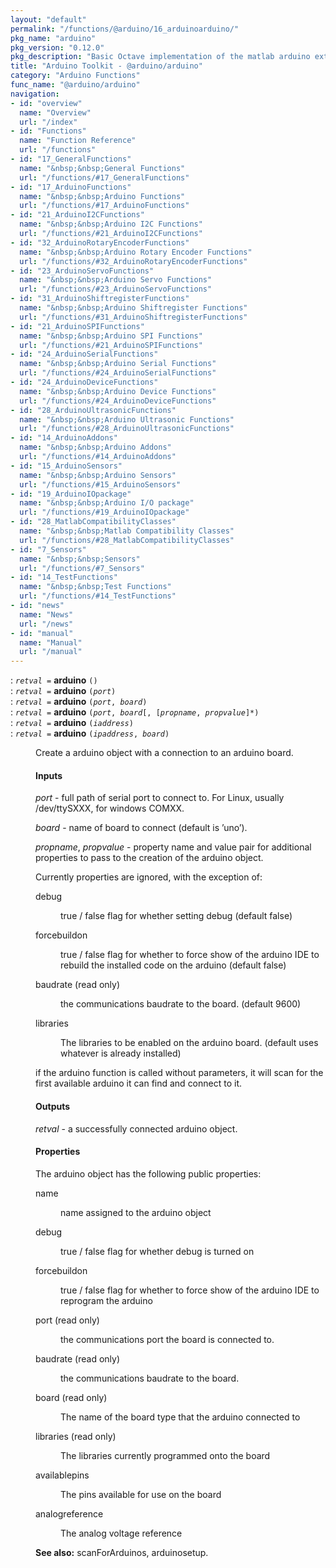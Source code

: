 ```yaml
---
layout: "default"
permalink: "/functions/@arduino/16_arduinoarduino/"
pkg_name: "arduino"
pkg_version: "0.12.0"
pkg_description: "Basic Octave implementation of the matlab arduino extension,  allowing communication to a programmed arduino board to control its  hardware."
title: "Arduino Toolkit - @arduino/arduino"
category: "Arduino Functions"
func_name: "@arduino/arduino"
navigation:
- id: "overview"
  name: "Overview"
  url: "/index"
- id: "Functions"
  name: "Function Reference"
  url: "/functions"
- id: "17_GeneralFunctions"
  name: "&nbsp;&nbsp;General Functions"
  url: "/functions/#17_GeneralFunctions"
- id: "17_ArduinoFunctions"
  name: "&nbsp;&nbsp;Arduino Functions"
  url: "/functions/#17_ArduinoFunctions"
- id: "21_ArduinoI2CFunctions"
  name: "&nbsp;&nbsp;Arduino I2C Functions"
  url: "/functions/#21_ArduinoI2CFunctions"
- id: "32_ArduinoRotaryEncoderFunctions"
  name: "&nbsp;&nbsp;Arduino Rotary Encoder Functions"
  url: "/functions/#32_ArduinoRotaryEncoderFunctions"
- id: "23_ArduinoServoFunctions"
  name: "&nbsp;&nbsp;Arduino Servo Functions"
  url: "/functions/#23_ArduinoServoFunctions"
- id: "31_ArduinoShiftregisterFunctions"
  name: "&nbsp;&nbsp;Arduino Shiftregister Functions"
  url: "/functions/#31_ArduinoShiftregisterFunctions"
- id: "21_ArduinoSPIFunctions"
  name: "&nbsp;&nbsp;Arduino SPI Functions"
  url: "/functions/#21_ArduinoSPIFunctions"
- id: "24_ArduinoSerialFunctions"
  name: "&nbsp;&nbsp;Arduino Serial Functions"
  url: "/functions/#24_ArduinoSerialFunctions"
- id: "24_ArduinoDeviceFunctions"
  name: "&nbsp;&nbsp;Arduino Device Functions"
  url: "/functions/#24_ArduinoDeviceFunctions"
- id: "28_ArduinoUltrasonicFunctions"
  name: "&nbsp;&nbsp;Arduino Ultrasonic Functions"
  url: "/functions/#28_ArduinoUltrasonicFunctions"
- id: "14_ArduinoAddons"
  name: "&nbsp;&nbsp;Arduino Addons"
  url: "/functions/#14_ArduinoAddons"
- id: "15_ArduinoSensors"
  name: "&nbsp;&nbsp;Arduino Sensors"
  url: "/functions/#15_ArduinoSensors"
- id: "19_ArduinoIOpackage"
  name: "&nbsp;&nbsp;Arduino I/O package"
  url: "/functions/#19_ArduinoIOpackage"
- id: "28_MatlabCompatibilityClasses"
  name: "&nbsp;&nbsp;Matlab Compatibility Classes"
  url: "/functions/#28_MatlabCompatibilityClasses"
- id: "7_Sensors"
  name: "&nbsp;&nbsp;Sensors"
  url: "/functions/#7_Sensors"
- id: "14_TestFunctions"
  name: "&nbsp;&nbsp;Test Functions"
  url: "/functions/#14_TestFunctions"
- id: "news"
  name: "News"
  url: "/news"
- id: "manual"
  name: "Manual"
  url: "/manual"
---
```

<dl class="first-deftypefn">
<dt class="deftypefn" id="index-arduino"><span class="category-def">: </span><span><code class="def-type"><var class="var">retval</var> =</code> <strong class="def-name">arduino</strong> <code class="def-code-arguments">()</code><a class="copiable-link" href='#index-arduino'></a></span></dt>
<dt class="deftypefnx def-cmd-deftypefn" id="index-arduino-1"><span class="category-def">: </span><span><code class="def-type"><var class="var">retval</var> =</code> <strong class="def-name">arduino</strong> <code class="def-code-arguments">(<var class="var">port</var>)</code><a class="copiable-link" href='#index-arduino-1'></a></span></dt>
<dt class="deftypefnx def-cmd-deftypefn" id="index-arduino-2"><span class="category-def">: </span><span><code class="def-type"><var class="var">retval</var> =</code> <strong class="def-name">arduino</strong> <code class="def-code-arguments">(<var class="var">port</var>, <var class="var">board</var>)</code><a class="copiable-link" href='#index-arduino-2'></a></span></dt>
<dt class="deftypefnx def-cmd-deftypefn" id="index-arduino-3"><span class="category-def">: </span><span><code class="def-type"><var class="var">retval</var> =</code> <strong class="def-name">arduino</strong> <code class="def-code-arguments">(<var class="var">port</var>, <var class="var">board</var>[, [<var class="var">propname</var>, <var class="var">propvalue</var>]*)</code><a class="copiable-link" href='#index-arduino-3'></a></span></dt>
<dt class="deftypefnx def-cmd-deftypefn" id="index-arduino-4"><span class="category-def">: </span><span><code class="def-type"><var class="var">retval</var> =</code> <strong class="def-name">arduino</strong> <code class="def-code-arguments">(<var class="var">iaddress</var>)</code><a class="copiable-link" href='#index-arduino-4'></a></span></dt>
<dt class="deftypefnx def-cmd-deftypefn" id="index-arduino-5"><span class="category-def">: </span><span><code class="def-type"><var class="var">retval</var> =</code> <strong class="def-name">arduino</strong> <code class="def-code-arguments">(<var class="var">ipaddress</var>, <var class="var">board</var>)</code><a class="copiable-link" href='#index-arduino-5'></a></span></dt>
<dd><p>Create a arduino object with a connection to an arduino board.
</p> 
<h4 class="subsubheading" id="Inputs">Inputs</h4>
<p><var class="var">port</var> - full path of serial port to connect to. For Linux,
 usually /dev/ttySXXX, for windows COMXX.
</p>
<p><var class="var">board</var> - name of board to connect (default is &rsquo;uno&rsquo;).
</p>
<p><var class="var">propname</var>, <var class="var">propvalue</var> - property name and value pair
 for additional properties to pass to the creation of the 
 arduino object.
</p>
<p>Currently properties are ignored, with the exception of:
 </p><dl class="table">
<dt>debug</dt>
<dd><p>true / false flag for whether setting debug (default false)
 </p></dd>
<dt>forcebuildon</dt>
<dd><p>true / false flag for whether to force show of the arduino IDE to
 rebuild the installed code on the arduino (default false)
 </p></dd>
<dt>baudrate (read only)</dt>
<dd><p>the communications baudrate to the board. (default 9600)
 </p></dd>
<dt>libraries</dt>
<dd><p>The libraries to be enabled on the arduino board. (default uses whatever is already installed)
 </p></dd>
</dl>

<p>if the arduino function is called without parameters, it will scan
 for the first available arduino it can find and connect to it.
</p>
<h4 class="subsubheading" id="Outputs">Outputs</h4>
<p><var class="var">retval</var> - a successfully connected arduino object.
</p>
<h4 class="subsubheading" id="Properties">Properties</h4>
<p>The arduino object has the following public properties:
 </p><dl class="table">
<dt>name</dt>
<dd><p>name assigned to the arduino object
 </p></dd>
<dt>debug</dt>
<dd><p>true / false flag for whether debug is turned on
 </p></dd>
<dt>forcebuildon</dt>
<dd><p>true / false flag for whether to force show of the arduino IDE to
 reprogram the arduino
 </p></dd>
<dt>port (read only)</dt>
<dd><p>the communications port the board is connected to.
 </p></dd>
<dt>baudrate (read only)</dt>
<dd><p>the communications baudrate to the board.
 </p></dd>
<dt>board  (read only)</dt>
<dd><p>The name of the board type that the arduino connected to
 </p></dd>
<dt>libraries (read only)</dt>
<dd><p>The libraries currently programmed onto the board
 </p></dd>
<dt>availablepins</dt>
<dd><p>The pins available for use on the board
 </p></dd>
<dt>analogreference</dt>
<dd><p>The analog voltage reference
 </p></dd>
</dl>

<p><strong class="strong">See also:</strong> scanForArduinos, arduinosetup.
 </p></dd></dl>